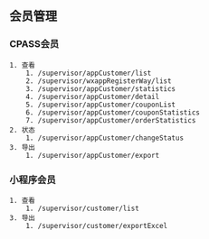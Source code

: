 ## 会员管理
  ### CPASS会员
    1. 查看
        1. /supervisor/appCustomer/list
        2. /supervisor/wxappRegisterWay/list
        3. /supervisor/appCustomer/statistics
        4. /supervisor/appCustomer/detail
        5. /supervisor/appCustomer/couponList
        6. /supervisor/appCustomer/couponStatistics
        7. /supervisor/appCustomer/orderStatistics
    2. 状态
        1. /supervisor/appCustomer/changeStatus
    3. 导出
        1. /supervisor/appCustomer/export

  ### 小程序会员
    1. 查看
        1. /supervisor/customer/list
    3. 导出
        1. /supervisor/customer/exportExcel
